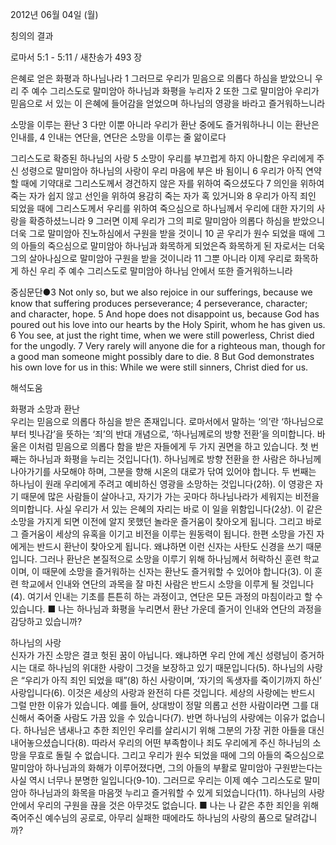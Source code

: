 2012년 06월 04일 (월)

칭의의 결과



로마서 5:1 - 5:11 / 새찬송가 493 장


은혜로 얻은 화평과 하나님나라
1 그러므로 우리가 믿음으로 의롭다 하심을 받았으니 우리 주 예수 그리스도로 말미암아 하나님과 화평을 누리자 2 또한 그로 말미암아 우리가 믿음으로 서 있는 이 은혜에 들어감을 얻었으며 하나님의 영광을 바라고 즐거워하느니라

소망을 이루는 환난
3 다만 이뿐 아니라 우리가 환난 중에도 즐거워하나니 이는 환난은 인내를, 4 인내는 연단을, 연단은 소망을 이루는 줄 앎이로다

그리스도로 확증된 하나님의 사랑
5 소망이 우리를 부끄럽게 하지 아니함은 우리에게 주신 성령으로 말미암아 하나님의 사랑이 우리 마음에 부은 바 됨이니 6 우리가 아직 연약할 때에 기약대로 그리스도께서 경건하지 않은 자를 위하여 죽으셨도다 7 의인을 위하여 죽는 자가 쉽지 않고 선인을 위하여 용감히 죽는 자가 혹 있거니와 8 우리가 아직 죄인 되었을 때에 그리스도께서 우리를 위하여 죽으심으로 하나님께서 우리에 대한 자기의 사랑을 확증하셨느니라 9 그러면 이제 우리가 그의 피로 말미암아 의롭다 하심을 받았으니 더욱 그로 말미암아 진노하심에서 구원을 받을 것이니 10 곧 우리가 원수 되었을 때에 그의 아들의 죽으심으로 말미암아 하나님과 화목하게 되었은즉 화목하게 된 자로서는 더욱 그의 살아나심으로 말미암아 구원을 받을 것이니라 11 그뿐 아니라 이제 우리로 화목하게 하신 우리 주 예수 그리스도로 말미암아 하나님 안에서 또한 즐거워하느니라

중심문단●3 Not only so, but we also rejoice in our sufferings, because we know that suffering produces perseverance; 4 perseverance, character; and character, hope. 5 And hope does not disappoint us, because God has poured out his love into our hearts by the Holy Spirit, whom he has given us. 6 You see, at just the right time, when we were still powerless, Christ died for the ungodly. 7 Very rarely will anyone die for a righteous man, though for a good man someone might possibly dare to die. 8 But God demonstrates his own love for us in this: While we were still sinners, Christ died for us.

해석도움





화평과 소망과 환난  
우리는 믿음으로 의롭다 하심을 받은 존재입니다. 로마서에서 말하는 ‘의’란 ‘하나님으로부터 빗나감’을 뜻하는 ‘죄’의 반대 개념으로, ‘하나님께로의 방향 전환’을 의미합니다. 바울은 이처럼 믿음으로 의롭다 함을 받은 자들에게 두 가지 권면을 하고 있습니다. 첫 번째는 하나님과 화평을 누리는 것입니다(1). 하나님께로 방향 전환을 한 사람은 하나님께 나아가기를 사모해야 하며, 그분을 향해 시온의 대로가 닦여 있어야 합니다. 두 번째는 하나님이 원래 우리에게 주려고 예비하신 영광을 소망하는 것입니다(2하). 이 영광은 자기 때문에 많은 사람들이 살아나고, 자기가 가는 곳마다 하나님나라가 세워지는 비전을 의미합니다. 사실 우리가 서 있는 은혜의 자리는 바로 이 일을 위함입니다(2상). 이 같은 소망을 가지게 되면 이전에 알지 못했던 놀라운 즐거움이 찾아오게 됩니다. 그리고 바로 그 즐거움이 세상의 유혹을 이기고 비전을 이루는 원동력이 됩니다. 한편 소망을 가진 자에게는 반드시 환난이 찾아오게 됩니다. 왜냐하면 이런 신자는 사탄도 신경을 쓰기 때문입니다. 그러나 환난은 본질적으로 소망을 이루기 위해 하나님께서 허락하신 훈련 학교이며, 이 때문에 소망을 즐거워하는 신자는 환난도 즐거워할 수 있어야 합니다(3). 이 훈련 학교에서 인내와 연단의 과목을 잘 마친 사람은 반드시 소망을 이루게 될 것입니다(4). 여기서 인내는 기초를 튼튼히 하는 과정이고, 연단은 모든 과정의 마침이라고 할 수 있습니다.
■ 나는 하나님과 화평을 누리면서 환난 가운데 즐거이 인내와 연단의 과정을 감당하고 있습니까?

하나님의 사랑  
신자가 가진 소망은 결코 헛된 꿈이 아닙니다. 왜냐하면 우리 안에 계신 성령님이 증거하시는 대로 하나님의 위대한 사랑이 그것을 보장하고 있기 때문입니다(5). 하나님의 사랑은 “우리가 아직 죄인 되었을 때”(8) 하신 사랑이며, ‘자기의 독생자를 죽이기까지 하신’ 사랑입니다(6). 이것은 세상의 사랑과 완전히 다른 것입니다. 세상의 사랑에는 반드시 그럴 만한 이유가 있습니다. 예를 들어, 상대방이 정말 의롭고 선한 사람이라면 그를 대신해서 죽어줄 사람도 가끔 있을 수 있습니다(7). 반면 하나님의 사랑에는 이유가 없습니다. 하나님은 냄새나고 추한 죄인인 우리를 살리시기 위해 그분의 가장 귀한 아들을 대신 내어놓으셨습니다(8). 따라서 우리의 어떤 부족함이나 죄도 우리에게 주신 하나님의 소망을 무효로 돌릴 수 없습니다. 그리고 우리가 원수 되었을 때에 그의 아들의 죽으심으로 말미암아 하나님과의 화해가 이루어졌다면, 그의 아들의 부활로 말미암아 구원받는다는 사실 역시 너무나 분명한 일입니다(9-10). 그러므로 우리는 이제 예수 그리스도로 말미암아 하나님과의 화목을 마음껏 누리고 즐거워할 수 있게 되었습니다(11). 하나님의 사랑 안에서 우리의 구원을 끊을 것은 아무것도 없습니다.
■ 나는 나 같은 추한 죄인을 위해 죽어주신 예수님의 공로로, 아무리 실패한 때에라도 하나님의 사랑의 품으로 달려갑니까?
